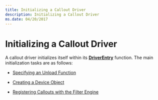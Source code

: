 ```yaml
---
title: Initializing a Callout Driver
description: Initializing a Callout Driver
ms.date: 04/20/2017
---
```


# Initializing a Callout Driver


A callout driver initializes itself within its [**DriverEntry**](/windows-hardware/drivers/ddi/wdm/nc-wdm-driver_initialize) function. The main initialization tasks are as follows:

-   [Specifying an Unload Function](specifying-an-unload-function.md)

-   [Creating a Device Object](creating-a-device-object.md)

-   [Registering Callouts with the Filter Engine](registering-callouts-with-the-filter-engine.md)

 

